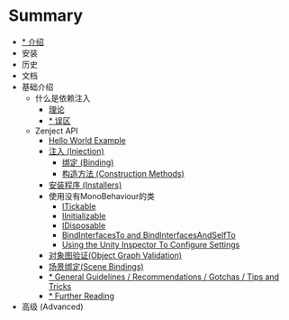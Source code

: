 # Summary

* [* 介绍](Introduction.md)
* 安装
* 历史
* 文档
* 基础介绍
    * 什么是依赖注入
        * [理论](Content/theory.md)
        * [* 误区](.md)
    * Zenject API
        * [Hello World Example](Content/hello-world-example.md)
        * [注入 (Injection)](Content/injection.md)
            * [绑定 (Binding)](Content/binding.md)
            * [构造方法 (Construction Methods)](Content/construction-methods.md)
        * [安装程序 (Installers)](Content/installers.md)
        * 使用没有MonoBehaviour的类
            * [ITickable](Content/itickable.md)
            * [IInitializable](Content/IInitializable.md)
            * [IDisposable](Content/IDisposable.md)
            * [BindInterfacesTo and BindInterfacesAndSelfTo](Content/BindInterfacesTo-and-BindInterfacesAndSelfTo.md)
            * [Using the Unity Inspector To Configure Settings](Content/using-the-unity-inspector-to-configure-settings.md)
        * [对象图验证(Object Graph Validation)](Content/object-graph-validation.md)
        * [场景绑定(Scene Bindings)](Content/scene-bindings.md)
        * [* General Guidelines / Recommendations / Gotchas / Tips and Tricks](.md)
        * [* Further Reading](.md)
* 高级 (Advanced)

